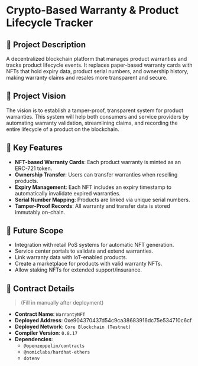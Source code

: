 # Crypto-Based Warranty & Product Lifecycle Tracker

## 📝 Project Description

A decentralized blockchain platform that manages product warranties and tracks product lifecycle events. It replaces paper-based warranty cards with NFTs that hold expiry data, product serial numbers, and ownership history, making warranty claims and resales more transparent and secure.

## 🎯 Project Vision

The vision is to establish a tamper-proof, transparent system for product warranties. This system will help both consumers and service providers by automating warranty validation, streamlining claims, and recording the entire lifecycle of a product on the blockchain.

## 🔑 Key Features

- **NFT-based Warranty Cards**: Each product warranty is minted as an ERC-721 token.
- **Ownership Transfer**: Users can transfer warranties when reselling products.
- **Expiry Management**: Each NFT includes an expiry timestamp to automatically invalidate expired warranties.
- **Serial Number Mapping**: Products are linked via unique serial numbers.
- **Tamper-Proof Records**: All warranty and transfer data is stored immutably on-chain.

## 🔮 Future Scope

- Integration with retail PoS systems for automatic NFT generation.
- Service center portals to validate and extend warranties.
- Link warranty data with IoT-enabled products.
- Create a marketplace for products with valid warranty NFTs.
- Allow staking NFTs for extended support/insurance.

## 📜 Contract Details

> (Fill in manually after deployment)

- **Contract Name**: `WarrantyNFT`
- **Deployed Address**: 0xe904370437d54c9ca38683916dc75e534710c6cf
- **Deployed Network**: `Core Blockchain (Testnet)`
- **Compiler Version**: `0.8.17`
- **Dependencies**:
  - `@openzeppelin/contracts`
  - `@nomiclabs/hardhat-ethers`
  - `dotenv`

